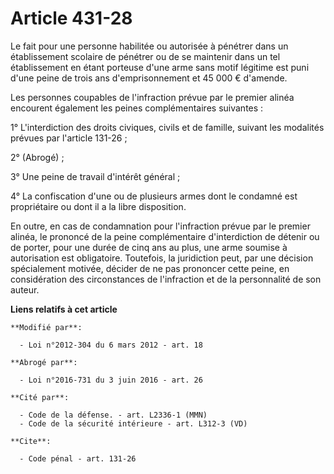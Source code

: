 # Article 431-28

Le fait pour une personne habilitée ou autorisée à pénétrer dans un établissement scolaire de pénétrer ou de se maintenir
dans un tel établissement en étant porteuse d'une arme sans motif légitime est puni d'une peine de trois ans d'emprisonnement
et 45 000 € d'amende. 

Les personnes coupables de l'infraction prévue par le premier alinéa encourent également les peines complémentaires
suivantes : 

1° L'interdiction des droits civiques, civils et de famille, suivant les modalités prévues par l'article 131-26 ; 

2° (Abrogé) ;

3° Une peine de travail d'intérêt général ; 

4° La confiscation d'une ou de plusieurs armes dont le condamné est propriétaire ou dont il a la libre disposition.

En outre, en cas de condamnation pour l'infraction prévue par le premier alinéa, le prononcé de la peine complémentaire
d'interdiction de détenir ou de porter, pour une durée de cinq ans au plus, une arme soumise à autorisation est obligatoire.
Toutefois, la juridiction peut, par une décision spécialement motivée, décider de ne pas prononcer cette peine, en
considération des circonstances de l'infraction et de la personnalité de son auteur.

**Liens relatifs à cet article**

	**Modifié par**:

	  - Loi n°2012-304 du 6 mars 2012 - art. 18

	**Abrogé par**:

	  - Loi n°2016-731 du 3 juin 2016 - art. 26

	**Cité par**:

	  - Code de la défense. - art. L2336-1 (MMN)
	  - Code de la sécurité intérieure - art. L312-3 (VD)

	**Cite**:

	  - Code pénal - art. 131-26
